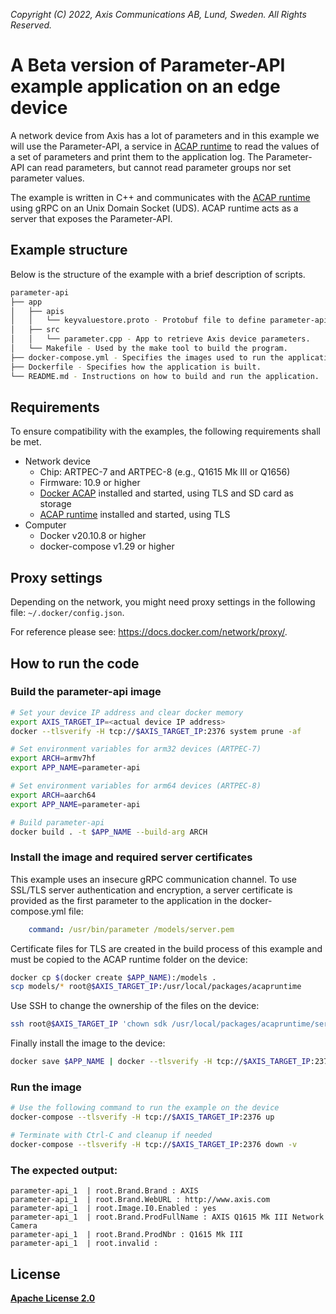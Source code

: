 *Copyright (C) 2022, Axis Communications AB, Lund, Sweden. All Rights Reserved.*

# A Beta version of Parameter-API example application on an edge device

A network device from Axis has a lot of parameters and in this example we will use the Parameter-API, a service in [ACAP runtime](https://hub.docker.com/r/axisecp/acap-runtime) to read the values of a set of parameters and print them to the application log. The Parameter-API can read parameters, but cannot read parameter groups nor set parameter values.

The example is written in C++ and communicates with the [ACAP runtime](https://hub.docker.com/r/axisecp/acap-runtime) using gRPC on an Unix Domain Socket (UDS). ACAP runtime acts as a server that exposes the Parameter-API.

## Example structure
Below is the structure of the example with a brief description of scripts.
```sh
parameter-api
├── app
│   ├── apis
│   │   └── keyvaluestore.proto - Protobuf file to define parameter-api messages and services.
│   ├── src
│   │   └── parameter.cpp - App to retrieve Axis device parameters.
│   └── Makefile - Used by the make tool to build the program.
├── docker-compose.yml - Specifies the images used to run the application, and their interdependencies.
├── Dockerfile - Specifies how the application is built.
└── README.md - Instructions on how to build and run the application.
```

## Requirements
To ensure compatibility with the examples, the following requirements shall be met.

* Network device
  * Chip: ARTPEC-7 and ARTPEC-8 (e.g., Q1615 Mk III or Q1656)
  * Firmware: 10.9 or higher
  * [Docker ACAP](https://github.com/AxisCommunications/docker-acap) installed and started, using TLS and SD card as storage
  * [ACAP runtime](https://hub.docker.com/r/axisecp/acap-runtime) installed and started, using TLS
* Computer
  * Docker v20.10.8 or higher
  * docker-compose v1.29 or higher

## Proxy settings
Depending on the network, you might need proxy settings in the following file: `~/.docker/config.json`.

For reference please see: https://docs.docker.com/network/proxy/.

## How to run the code
### Build the parameter-api image
```sh
# Set your device IP address and clear docker memory
export AXIS_TARGET_IP=<actual device IP address>
docker --tlsverify -H tcp://$AXIS_TARGET_IP:2376 system prune -af

# Set environment variables for arm32 devices (ARTPEC-7)
export ARCH=armv7hf
export APP_NAME=parameter-api

# Set environment variables for arm64 devices (ARTPEC-8)
export ARCH=aarch64
export APP_NAME=parameter-api

# Build parameter-api
docker build . -t $APP_NAME --build-arg ARCH
```

### Install the image and required server certificates
This example uses an insecure gRPC communication channel. To use SSL/TLS server
authentication and encryption, a server certificate is provided as the first
parameter to the application in the docker-compose.yml file:

```yaml
    command: /usr/bin/parameter /models/server.pem
```

Certificate files for TLS are created in the build process of this example and
must be copied to the ACAP runtime folder on the device:

```sh
docker cp $(docker create $APP_NAME):/models .
scp models/* root@$AXIS_TARGET_IP:/usr/local/packages/acapruntime
```

Use SSH to change the ownership of the files on the device:
```sh
ssh root@$AXIS_TARGET_IP 'chown sdk /usr/local/packages/acapruntime/server.*'
```

Finally install the image to the device:
```sh
docker save $APP_NAME | docker --tlsverify -H tcp://$AXIS_TARGET_IP:2376 load
```

### Run the image
```sh
# Use the following command to run the example on the device
docker-compose --tlsverify -H tcp://$AXIS_TARGET_IP:2376 up

# Terminate with Ctrl-C and cleanup if needed
docker-compose --tlsverify -H tcp://$AXIS_TARGET_IP:2376 down -v
```

### The expected output:
```
parameter-api_1  | root.Brand.Brand : AXIS
parameter-api_1  | root.Brand.WebURL : http://www.axis.com
parameter-api_1  | root.Image.I0.Enabled : yes
parameter-api_1  | root.Brand.ProdFullName : AXIS Q1615 Mk III Network Camera
parameter-api_1  | root.Brand.ProdNbr : Q1615 Mk III
parameter-api_1  | root.invalid :
```

## License
**[Apache License 2.0](../LICENSE)**
